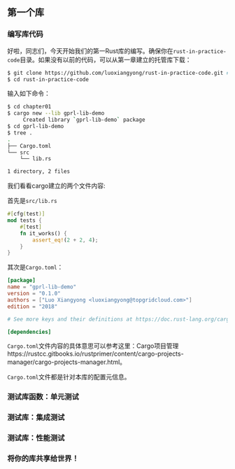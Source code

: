 ## 第一个库

### 编写库代码

好啦，同志们，今天开始我们的第一Rust库的编写。确保你在`rust-in-practice-code`目录。如果没有以前的代码，可以从第一章建立的托管库下载：

```bash
$ git clone https://github.com/luoxiangyong/rust-in-practice-code.git # 请将将此处的代码库地址改成你的！
$ cd rust-in-practice-code
```



输入如下命令：

```bash
$ cd chapter01
$ cargo new --lib gprl-lib-demo
     Created library `gprl-lib-demo` package
$ cd gprl-lib-demo
$ tree .
.
├── Cargo.toml
└── src
    └── lib.rs

1 directory, 2 files

```

我们看看cargo建立的两个文件内容:

首先是`src/lib.rs`

```rust
#[cfg(test)]
mod tests {
    #[test]
    fn it_works() {
        assert_eq!(2 + 2, 4);
    }
}
```

其次是`Cargo.toml`：

```toml
[package]
name = "gprl-lib-demo"
version = "0.1.0"
authors = ["Luo Xiangyong <luoxiangyong@topgridcloud.com>"]
edition = "2018"

# See more keys and their definitions at https://doc.rust-lang.org/cargo/reference/manifest.html

[dependencies]
```

`Cargo.toml`文件内容的具体意思可以参考这里：Cargo项目管理https://rustcc.gitbooks.io/rustprimer/content/cargo-projects-manager/cargo-projects-manager.html。

`Cargo.toml`文件都是针对本库的配置元信息。



### 测试库函数：单元测试



### 测试库：集成测试



### 测试库：性能测试



### 将你的库共享给世界！
